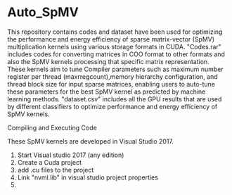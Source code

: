 # Auto_SpMV

This repository contains codes and dataset have been used for optimizing the performance and energy efficiency of sparse matrix-vector (SpMV) multiplication kernels using various storage formats in CUDA. 
"Codes.rar" includes codes for converting matrices in COO format to other formats and also the SpMV kernels processing that specific matrix representation. These kernels aim to tune Compiler parameters such as maximum number register per thread (maxrregcount),memory hierarchy configuration, and thread block size for input sparse matrices, enabling users to auto-tune these parameters for the best SpMV kernel as predicted by machine learning methods. 
"dataset.csv" includes all the GPU results that are used by different classifiers to optimize performance and energy efficiency of SpMV kernels. 

Compiling and Executing Code

These SpMV kernels are developed in Visual Studio 2017.


1. Start Visual studio 2017 (any edition)
2. Create a Cuda project
3. add .cu files to the project
4. Link "nvml.lib" in visual studio project properties
5. 
